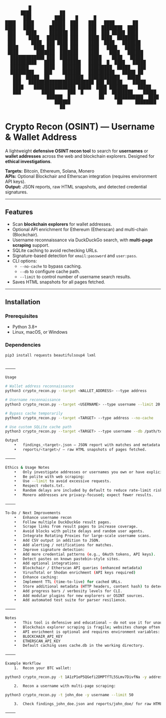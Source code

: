 <pre>
         █                                                  
      ████           ██                                     
       ███         ████    █      █                         
████   ████       █████  ███    ███   ████       ██         
████   ████      ██████  ███    ███  ████████  ████         
 ███    ████     ███████ ███    ███  ███ █████ ████         
 ███     ████   ████████ ███    ████ ████  ████████         
 ███      ████  ███ ████ ███    ████  ████   ███████        
 ████      ████ ███  ███ ███    ████   ████   ██████        
 ████       ███████  ███████    ████    ████   ██████       
  █████████████ ███  ███████    █████    ████   █████       
  ██████████   ████   ███████   █████  █  ████   █████      
  ███████      ████   ███████   █████████  █████   ███      
  █████████    ███    ███████   ██████████   █████ ██       
   ███  █████  ██      ███████  ████████████   █████        
   ███   █████████████████████████ ███ ██████    █████      
   ████    ████████████████ █████  ████ ███████    █████    
   ███        █████     ███  █      ███  ████████    █████  
                ██████  █           ██    ███████████  ████ 
                   ██████                  ██     ████████  
                     ██                                     </pre>
# Crypto Recon (OSINT) — Username & Wallet Address

A lightweight **defensive OSINT recon tool** to search for **usernames** or **wallet addresses** across the web and blockchain explorers. Designed for **ethical investigations**.

**Targets:** Bitcoin, Ethereum, Solana, Monero  
**APIs:** Optional Blockchair and Etherscan integration (requires environment API keys).  
**Output:** JSON reports, raw HTML snapshots, and detected credential signatures.

---

## Features

- Scan **blockchain explorers** for wallet addresses.
- Optional API enrichment for Ethereum (Etherscan) and multi-chain (Blockchair).
- Username reconnaissance via DuckDuckGo search, with **multi-page scraping** support.
- SQLite caching to avoid rechecking URLs.
- Signature-based detection for `email:password` and `user:pass`.
- CLI options:
  - `--no-cache` to bypass caching.
  - `--db` to configure cache path.
  - `--limit` to control number of username search results.
- Saves HTML snapshots for all pages fetched.

---

## Installation

### Prerequisites
- Python 3.8+
- Linux, macOS, or Windows

### Dependencies

```bash
pip3 install requests beautifulsoup4 lxml


⸻

Usage

# Wallet address reconnaissance
python3 crypto_recon.py --target <WALLET_ADDRESS> --type address

# Username reconnaissance
python3 crypto_recon.py --target <USERNAME> --type username --limit 20

# Bypass cache temporarily
python3 crypto_recon.py --target <TARGET> --type address --no-cache

# Use custom SQLite cache path
python3 crypto_recon.py --target <TARGET> --type username --db /path/to/mycache.db

Output
	•	findings_<target>.json — JSON report with matches and metadata.
	•	reports/<target>/ — raw HTML snapshots of pages fetched.

⸻

Ethics & Usage Notes
	•	Only investigate addresses or usernames you own or have explicit permission to investigate.
	•	Be polite with web scraping:
	•	Use --limit to avoid excessive requests.
	•	Respect robots.txt.
	•	Random delays are included by default to reduce rate-limit risk.
	•	Monero addresses are privacy-focused; expect fewer results.

⸻

To-Do / Next Improvements
	•	Enhance username recon
	•	Follow multiple DuckDuckGo result pages.
	•	Scrape links from result pages to increase coverage.
	•	Avoid blocks with polite delays and random user agents.
	•	Integrate Rotating Proxies for large-scale username scans.
	•	Add CSV output in addition to JSON.
	•	Add alerting / notifications for matches.
	•	Improve signature detection:
	•	Add more credential patterns (e.g., OAuth tokens, API keys).
	•	Detect pastes on known pastebin-style sites.
	•	Add optional integrations:
	•	Blockchair / Etherscan API queries (enhanced metadata)
	•	VirusTotal or Shodan enrichment (API keys required)
	•	Enhance caching:
	•	Implement TTL (time-to-live) for cached URLs.
	•	Store additional metadata (HTTP headers, content hash) to detect changes.
	•	Add progress bars / verbosity levels for CLI.
	•	Add modular plugins for new explorers or OSINT sources.
	•	Add automated test suite for parser resilience.

⸻

Notes
	•	This tool is defensive and educational — do not use it for unauthorized attacks.
	•	Blockchain explorer scraping is fragile; websites change often.
	•	API enrichment is optional and requires environment variables:
	•	BLOCKCHAIR_API_KEY
	•	ETHERSCAN_API_KEY
	•	Default caching uses cache.db in the working directory.

⸻

Example Workflow
	1.	Recon your BTC wallet:

python3 crypto_recon.py -t 1A1zP1eP5QGefi2DMPTfTL5SLmv7DivfNa -y address

	2.	Recon a username with multi-page scraping:

python3 crypto_recon.py -t john_doe -y username --limit 50

	3.	Check findings_john_doe.json and reports/john_doe/ for raw HTML and matches.

⸻
